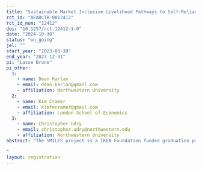 ```yaml
---
title: "Sustainable Market Inclusive Livelihood Pathways to Self-Reliance (SMILES)"
rct_id: "AEARCTR-0012412"
rct_id_num: "12412"
doi: "10.1257/rct.12412-1.0"
date: "2024-10-30"
status: "on_going"
jel: ""
start_year: "2023-03-30"
end_year: "2027-12-31"
pi: "Lasse Brune"
pi_other:
  1:
    - name: Dean Karlan
    - email: dean.karlan@gmail.com
    - affiliation: Northwestern University
  2:
    - name: Kim Cramer
    - email: kimfecramer@gmail.com
    - affiliation: London School of Economics
  3:
    - name: Christopher Udry
    - email: christopher.udry@northwestern.edu
    - affiliation: Northwestern University
abstract: "The SMILES project is a IKEA Foundation funded graduation project, implemented in the Kyangwali Refugee Settlement in Kikuube District and in Kyaka II Refugee Settlement in Kyegegwa District (both in Western region of Uganda) as well as their host communities, that seeks to improve food and nutrition security among extremely poor households. AVSI Foundation is the main implementer of the intervention which comprises all components of the tested graduation approach with the innovation being that some of these components will be delivered through both the graduation approach and a Market-System Development (MSD) approach. Other members of the consortium are DAI, Innovations for Poverty Action (IPA), Makerere University, Social Work and Social Administration Department (MAK) and Renewable Energy, Powering Agriculture and Rural Livelihoods Enhancement (REPARLE). The project implements a graduation approach integrated with a Markets System Development (MSD) approach to be delivered over a 24-month period with the objective of supporting extremely poor refugee and host communities towards increased self-reliance and resilience by addressing multiple dimensions of extreme poverty. The intervention components include: 1) coaching, 2) saving, 3) consumption support, 4) technical skills, 5) asset transfer, 6) business coaching, 7) referrals and 8) market linkages.
"
layout: registration
---
```


